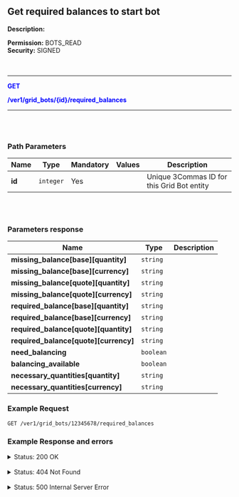 ## Get required balances to start bot<br>

**Description:** <br>

**Permission:** BOTS_READ<br>
**Security:** SIGNED<br>
<br>
<br>

-------- 

<mark style="color:blue;background-color:white"> **GET**

<mark style="color:blue;background-color:white"> **/ver1/grid_bots/{id}/required_balances**

-------- 

<br>
<br>

### Path Parameters<br>

| Name | Type |	Mandatory |	Values	| Description|
|------|------|-----------|-----------------|------------|
|**id**  | `integer` | Yes |	| Unique 3Commas ID for this Grid Bot entity |

<br>
<br>

### Parameters response<br>

| Name | Type |	Description|
|------|------|------------|
| **missing_balance[base][quantity]** | `string` |  |
| **missing_balance[base][currency]** | `string` |  |
| **missing_balance[quote][quantity]** | `string` |  |
| **missing_balance[quote][currency]** | `string` |  |
| **required_balance[base][quantity]** | `string` |  |
| **required_balance[base][currency]** | `string` |  |
| **required_balance[quote][quantity]** | `string` |  |
| **required_balance[quote][currency]** | `string` |  |
| **need_balancing** | `boolean`|  |
| **balancing_available** | `boolean`|  |
| **necessary_quantities[quantity]** | `string`|  |
| **necessary_quantities[currency]** | `string`|  |

### Example Request<br>

```
GET /ver1/grid_bots/12345678/required_balances
```

### Example Response and errors<br>

<details>
<summary>Status: 200 OK</summary><br>
```json
{
   "missing_balance": {
      "base": {
         "quantity": "0.0",
         "currency": "BTC"
      },
      "quote": {
         "quantity": "8500.0",
         "currency": "USDT"
      }
   },
   "required_balance": {
      "base": {
         "quantity": "2.0",
         "currency": "BTC"
      },
      "quote": {
         "quantity": "18500.0",
         "currency": "USDT"
      }
   },
   "need_balancing": true,
   "balancing_available": true,
   "necessary_quantities": {
      "quantity": "8500.0",
      "currency": "USDT"
   }
}
```
</details>
<br>

<details>
<summary>Status: 404 Not Found</summary><br>

```json
{
    "error": "not_found",
    "error_description": "Not Found"
}
```
</details>
<br>
<details>
<summary>Status: 500 Internal Server Error</summary><br>

```json
{
    "error": "grid_lines_not_marked",
    "error_description": "Grid lines empty or not marked"
}
```
</details>